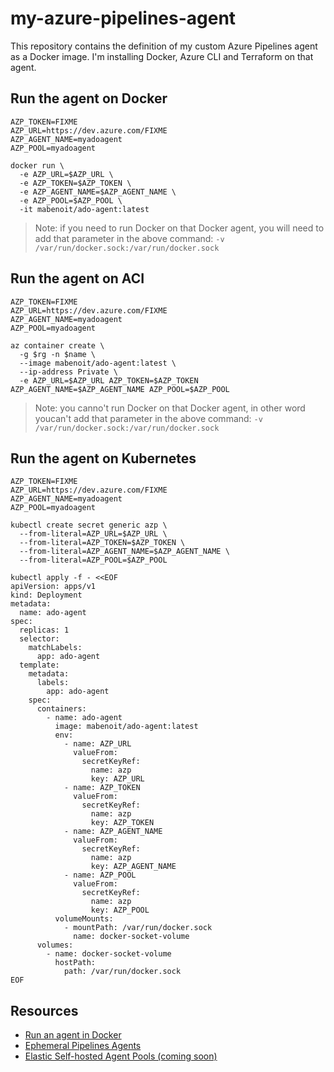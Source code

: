 # my-azure-pipelines-agent

This repository contains the definition of my custom Azure Pipelines agent as a Docker image.
I'm installing Docker, Azure CLI and Terraform on that agent.

## Run the agent on Docker

```
AZP_TOKEN=FIXME
AZP_URL=https://dev.azure.com/FIXME
AZP_AGENT_NAME=myadoagent
AZP_POOL=myadoagent

docker run \
  -e AZP_URL=$AZP_URL \
  -e AZP_TOKEN=$AZP_TOKEN \
  -e AZP_AGENT_NAME=$AZP_AGENT_NAME \
  -e AZP_POOL=$AZP_POOL \
  -it mabenoit/ado-agent:latest
```

> Note: if you need to run Docker on that Docker agent, you will need to add that parameter in the above command: `-v /var/run/docker.sock:/var/run/docker.sock`

## Run the agent on ACI

```
AZP_TOKEN=FIXME
AZP_URL=https://dev.azure.com/FIXME
AZP_AGENT_NAME=myadoagent
AZP_POOL=myadoagent

az container create \
  -g $rg -n $name \
  --image mabenoit/ado-agent:latest \
  --ip-address Private \
  -e AZP_URL=$AZP_URL AZP_TOKEN=$AZP_TOKEN AZP_AGENT_NAME=$AZP_AGENT_NAME AZP_POOL=$AZP_POOL
```

> Note: you canno't run Docker on that Docker agent, in other word youcan't add that parameter in the above command: `-v /var/run/docker.sock:/var/run/docker.sock`

## Run the agent on Kubernetes

```
AZP_TOKEN=FIXME
AZP_URL=https://dev.azure.com/FIXME
AZP_AGENT_NAME=myadoagent
AZP_POOL=myadoagent

kubectl create secret generic azp \
  --from-literal=AZP_URL=$AZP_URL \
  --from-literal=AZP_TOKEN=$AZP_TOKEN \
  --from-literal=AZP_AGENT_NAME=$AZP_AGENT_NAME \
  --from-literal=AZP_POOL=$AZP_POOL

kubectl apply -f - <<EOF
apiVersion: apps/v1
kind: Deployment
metadata:
  name: ado-agent
spec:
  replicas: 1
  selector:
    matchLabels:
      app: ado-agent
  template:
    metadata:
      labels:
        app: ado-agent
    spec:
      containers:
        - name: ado-agent
          image: mabenoit/ado-agent:latest
          env:
            - name: AZP_URL
              valueFrom:
                secretKeyRef:
                  name: azp
                  key: AZP_URL
            - name: AZP_TOKEN
              valueFrom:
                secretKeyRef:
                  name: azp
                  key: AZP_TOKEN
            - name: AZP_AGENT_NAME
              valueFrom:
                secretKeyRef:
                  name: azp
                  key: AZP_AGENT_NAME
            - name: AZP_POOL
              valueFrom:
                secretKeyRef:
                  name: azp
                  key: AZP_POOL
          volumeMounts:
            - mountPath: /var/run/docker.sock
              name: docker-socket-volume
      volumes:
        - name: docker-socket-volume
          hostPath:
            path: /var/run/docker.sock
EOF
```

## Resources

- [Run an agent in Docker](https://docs.microsoft.com/azure/devops/pipelines/agents/docker)
- [Ephemeral Pipelines Agents](https://github.com/microsoft/azure-pipelines-ephemeral-agents)
- [Elastic Self-hosted Agent Pools (coming soon)](https://github.com/microsoft/azure-pipelines-agent/blob/master/docs/design/byos.md)
